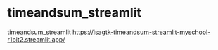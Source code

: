 # timeandsum_streamlit
timeandsum_streamlit
https://isagtk-timeandsum-streamlit-myschool-r1bit2.streamlit.app/

